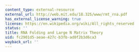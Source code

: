```yaml
---
content_type: external-resource
external_url: http://web.mit.edu/18.325/www/rmt_rna.pdf
has_external_license_warning: true
license: https://en.wikipedia.org/wiki/All_rights_reserved
status: ''
title: RNA Folding and Large N Matrix Theory
uid: fc2901d5-aeae-427c-b3fb-ad0f2b3d6ca3
wayback_url: ''
---
```

